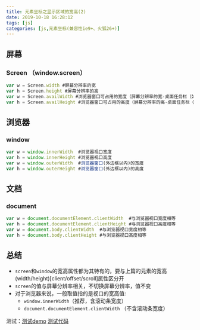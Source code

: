 ```yaml
---
title: 元素坐标之显示区域的宽高(2)
date: 2019-10-18 16:28:12
tags: [js]
categories: [js,元素坐标(兼容性ie9+、火狐26+)]
---
```


## 屏幕

### Screen （window.screen）

```js
var w = Screen.width #屏幕分辨率的宽
var h = Screen.height #屏幕分辨率的高
var w = Screen.availWidth #浏览器窗口可占用的宽度（屏幕分辨率的宽-桌面任务栏（如果任务栏垂直显示））
var h = Screen.availHeight #浏览器窗口可占用的高度（屏幕分辨率的高-桌面任务栏（如果任务栏水平显示））
```



## 浏览器

### window

```js
var w = window.innerWidth  #浏览器视口宽度
var h = window.innerHeight #浏览器视口高度
var w = window.outerWidth  #浏览器窗口(外边框以内)的宽度
var h = window.outerHeight #浏览器窗口(外边框以内)的高度
```

 

## 文档

### document

```js
var w = document.documentElement.clientWidth  #与浏览器视口宽度相等
var h = document.documentElement.clientHeight #与浏览器视口高度相等
var w = document.body.clientWidth  #与浏览器视口宽度相等
var h = document.body.clientHeight #与浏览器视口高度相等
```



## 总结

- `screen`和`window`的宽高属性都为其特有的，要与上篇的元素的宽高(width/height)[client/offset/scroll]属性区分开
- `screen`的值与屏幕分辨率相关，不切换屏幕分辨率，值不变
- 对于浏览器来说，一般取值指的是视口的宽高值:
  - `window.innerWidth`（推荐，含滚动条宽度）
  - `document.documentElement.clientWidth` （不含滚动条宽度）



 测试：[测试demo]( https://xuanzhuo.github.io/blog-post-code/js/coordinate/display-area.html )  [测试代码]( https://github.com/xuanzhuo/xuanzhuo.github.io/blob/master/blog-post-code/js/coordinate/display-area.html )

